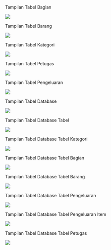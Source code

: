 Tampilan Tabel Bagian 

<img src = 'hasilSS/bagian.png'/>


Tampilan Tabel Barang  

<img src = 'hasilSS/data_barang.png'/>


Tampilan Tabel Kategori 

<img src = 'hasilSS/kategori.png'/>


Tampilan Tabel Petugas 

<img src = 'hasilSS/petugas.png'/>


Tampilan Tabel Pengeluaran 

<img src = 'hasilSS/pengeluaran.png'/>


Tampilan Tabel Database 

<img src = 'hasilSS/DataBase.png'/>


Tampilan Tabel Database Tabel 

<img src = 'hasilSS/database_table.png'/>


Tampilan Tabel Database Tabel Kategori 

<img src = 'hasilSS/Kategori_tabel.png'/>


Tampilan Tabel Database Tabel Bagian 

<img src = 'hasilSS/tabel_bagian.png'/>


Tampilan Tabel Database Tabel Barang

<img src = 'hasilSS/tabel_barang.png'/>


Tampilan Tabel Database Tabel Pengeluaran

<img src = 'hasilSS/tabel_pengeluaran.png'/>


Tampilan Tabel Database Tabel Pengeluaran Item

<img src = 'hasilSS/tabel_pengeluaran_item.png'/>


Tampilan Tabel Database Tabel Petugas

<img src = 'hasilSS/tabel_petugas.png'/>
